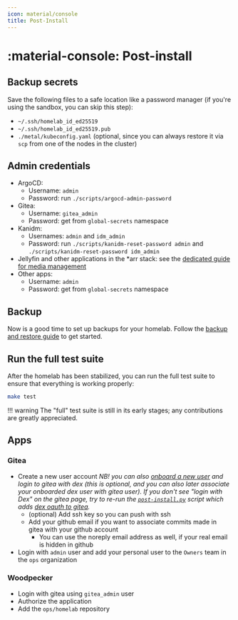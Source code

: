 ```yaml
---
icon: material/console
title: Post-Install
---
```


# :material-console: Post-install

## Backup secrets

Save the following files to a safe location like a password manager (if you're using the sandbox, you can skip this step):

- `~/.ssh/homelab_id_ed25519`
- `~/.ssh/homelab_id_ed25519.pub`
- `./metal/kubeconfig.yaml` (optional, since you can always restore it via `scp` from one of the nodes in the cluster)

## Admin credentials

- ArgoCD:
    - Username: `admin`
    - Password: run `./scripts/argocd-admin-password`
- Gitea:
    - Username: `gitea_admin`
    - Password: get from `global-secrets` namespace
- Kanidm:
    - Usernames: `admin` and `idm_admin`
    - Password: run `./scripts/kanidm-reset-password admin` and `./scripts/kanidm-reset-password idm_admin`
- Jellyfin and other applications in the \*arr stack: see the [dedicated guide for media management](../guides/how_to_for_media_management.md)
- Other apps:
    - Username: `admin`
    - Password: get from `global-secrets` namespace

## Backup

Now is a good time to set up backups for your homelab.
Follow the [backup and restore guide](../guides/how_to_backup_and_restore.md) to get started.

## Run the full test suite

After the homelab has been stabilized, you can run the full test suite to ensure that everything is working properly:

```sh
make test
```

!!! warning
    The "full" test suite is still in its early stages; any contributions are greatly appreciated.

## Apps

### Gitea

- Create a new user account
  _NB! you can also [onboard a new user](../guides/how_to_onboard_users.md) and login to gitea with dex (this is optional, and you can also later associate your onboarded dex user with gitea user). If you don't see "login with Dex" on the gitea page, try to re-run the [`post-install.py`](https://github.com/serpro69/ktchn8s/blob/master/scripts/post-install.py) script which adds [dex oauth to gitea](https://github.com/serpro69/ktchn8s/blob/e90594b6a6e0b0cce76f86b8d0fe9b0b90c2f16f/scripts/post-install.py#L127-L152)._
    - (optional) Add ssh key so you can push with ssh
    - Add your github email if you want to associate commits made in gitea with your github account
        - You can use the noreply email address as well, if your real email is hidden in github
- Login with `admin` user and add your personal user to the `Owners` team in the `ops` organization

### Woodpecker

- Login with gitea using `gitea_admin` user
- Authorize the application
- Add the `ops/homelab` repository

